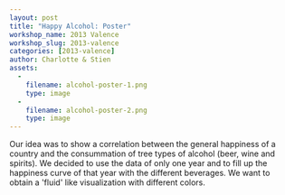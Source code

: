 ```yaml
---
layout: post
title: "Happy Alcohol: Poster"
workshop_name: 2013 Valence
workshop_slug: 2013-valence
categories: [2013-valence]
author: Charlotte & Stien 
assets:
  -
    filename: alcohol-poster-1.png
    type: image
  -
    filename: alcohol-poster-2.png
    type: image
---
```

Our idea was to show a correlation between the general happiness of a country and the consummation of tree types of alcohol (beer, wine and spirits). We decided to use the data of only one year and to fill up the happiness curve of that year with the different beverages. We want to obtain a 'fluid' like visualization with different colors. 

